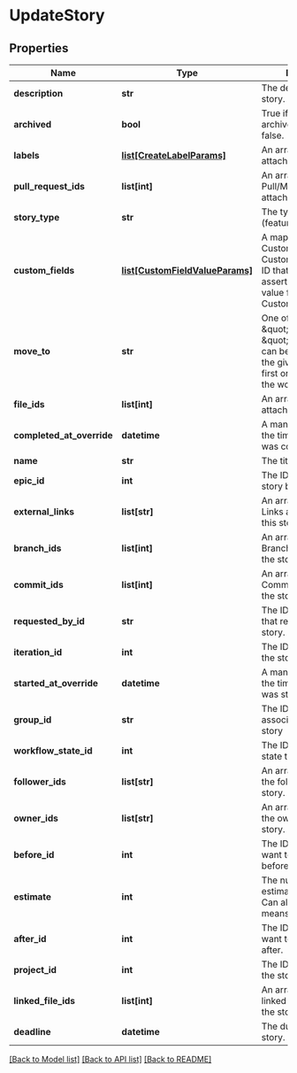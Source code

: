 # UpdateStory

## Properties
Name | Type | Description | Notes
------------ | ------------- | ------------- | -------------
**description** | **str** | The description of the story. | [optional] 
**archived** | **bool** | True if the story is archived, otherwise false. | [optional] 
**labels** | [**list[CreateLabelParams]**](CreateLabelParams.md) | An array of labels attached to the story. | [optional] 
**pull_request_ids** | **list[int]** | An array of IDs of Pull/Merge Requests attached to the story. | [optional] 
**story_type** | **str** | The type of story (feature, bug, chore). | [optional] 
**custom_fields** | [**list[CustomFieldValueParams]**](CustomFieldValueParams.md) | A map specifying a CustomField ID and CustomFieldEnumValue ID that represents an assertion of some value for a CustomField. | [optional] 
**move_to** | **str** | One of \&quot;first\&quot; or \&quot;last\&quot;. This can be used to move the given story to the first or last position in the workflow state. | [optional] 
**file_ids** | **list[int]** | An array of IDs of files attached to the story. | [optional] 
**completed_at_override** | **datetime** | A manual override for the time/date the Story was completed. | [optional] 
**name** | **str** | The title of the story. | [optional] 
**epic_id** | **int** | The ID of the epic the story belongs to. | [optional] 
**external_links** | **list[str]** | An array of External Links associated with this story. | [optional] 
**branch_ids** | **list[int]** | An array of IDs of Branches attached to the story. | [optional] 
**commit_ids** | **list[int]** | An array of IDs of Commits attached to the story. | [optional] 
**requested_by_id** | **str** | The ID of the member that requested the story. | [optional] 
**iteration_id** | **int** | The ID of the iteration the story belongs to. | [optional] 
**started_at_override** | **datetime** | A manual override for the time/date the Story was started. | [optional] 
**group_id** | **str** | The ID of the group to associate with this story | [optional] 
**workflow_state_id** | **int** | The ID of the workflow state to put the story in. | [optional] 
**follower_ids** | **list[str]** | An array of UUIDs of the followers of this story. | [optional] 
**owner_ids** | **list[str]** | An array of UUIDs of the owners of this story. | [optional] 
**before_id** | **int** | The ID of the story we want to move this story before. | [optional] 
**estimate** | **int** | The numeric point estimate of the story. Can also be null, which means unestimated. | [optional] 
**after_id** | **int** | The ID of the story we want to move this story after. | [optional] 
**project_id** | **int** | The ID of the project the story belongs to. | [optional] 
**linked_file_ids** | **list[int]** | An array of IDs of linked files attached to the story. | [optional] 
**deadline** | **datetime** | The due date of the story. | [optional] 

[[Back to Model list]](../README.md#documentation-for-models) [[Back to API list]](../README.md#documentation-for-api-endpoints) [[Back to README]](../README.md)

